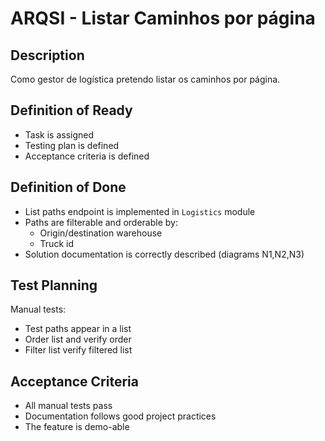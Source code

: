 # ARQSI - Listar Caminhos por página

## Description

Como gestor de logística pretendo listar os caminhos por página.

## Definition of Ready

- Task is assigned
- Testing plan is defined
- Acceptance criteria is defined

## Definition of Done

- List paths endpoint is implemented in `Logistics` module
- Paths are filterable and orderable by:
    + Origin/destination warehouse
    + Truck id
- Solution documentation is correctly described (diagrams N1,N2,N3)

## Test Planning

Manual tests:

- Test paths appear in a list
- Order list and verify order
- Filter list verify filtered list

## Acceptance Criteria

- All manual tests pass
- Documentation follows good project practices
- The feature is demo-able
